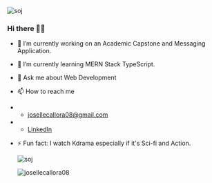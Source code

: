 <p align="left"> <img src="https://komarev.com/ghpvc/?username=josellecallora08&label=Profile%20views&color=0e75b6&style=flat" alt="soj" /> </p>

### Hi there 👋🐶

- 🔭 I’m currently working on an Academic Capstone and Messaging Application.
- 🌱 I’m currently learning MERN Stack TypeScript.
- 💬 Ask me about Web Development
- 📫 How to reach me
- - [josellecallora08@gmail.com](mailto:josellecallora08@gmail.com)
- - [LinkedIn](https://www.linkedin.com/in/josellecallora08/)

- ⚡ Fun fact: I watch Kdrama especially if it's Sci-fi and Action.

  <img src="https://github-readme-stats.vercel.app/api/top-langs?username=josellecallora08&show_icons=true&locale=en&layout=compact" alt="soj" />
  <p>
    <img align="center" src="https://github-readme-streak-stats.herokuapp.com/?user=josellecallora08&" alt="josellecallora08" />
  </p>


